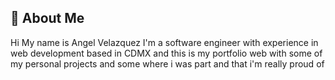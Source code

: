 ## 🚀 About Me

Hi My name is Angel Velazquez 
I'm a software engineer with experience in web development based in CDMX and this is my portfolio web with some of my personal projects and some where i was part and that i'm really proud of


